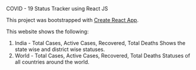 COVID - 19 Status Tracker using React JS

This project was bootstrapped with [Create React App](https://github.com/facebook/create-react-app).

This website shows the following:
  1) India  - Total Cases, Active Cases, Recovered, Total Deaths
     Shows the state wise and district wise statuses.
  2) World  - Total Cases, Active Cases, Recovered, Total Deaths
     Statuses of all countries around the world.
     
      




